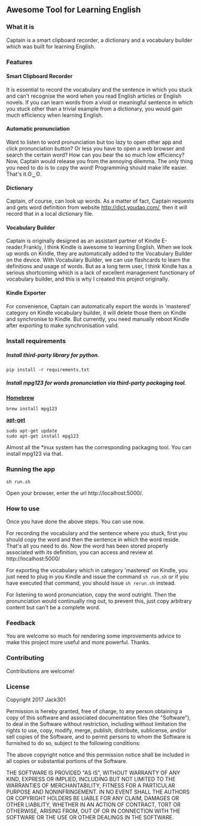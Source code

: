 ## Awesome Tool for Learning English

### What it is

Captain is a smart clipboard recorder, a dictionary and a vocabulary builder which was built for learning English.

### Features

#### Smart Clipboard Recorder

It is essential to record the vocabulary and the sentence in which you stuck and can't recognise the word when you read English articles or English novels. If you can learn words from a vivid or meaningful sentence in which you stuck other than a trivial example from a dictionary, you would gain much efficiency when learning English.

#### Automatic pronunciation

Want to listen to word pronunciation but too lazy to open other app and click pronunciation button? Or less you have to open a web browser and search the certain word? How can you bear the so much low efficiency? Now,  Captain would release you from the annoying dilemma. The only thing you need to do is to copy the word! Programming should make life easier. That's it.ʘ‿ʘ.

#### Dictionary

Captain, of course, can look up words. As a matter of fact, Captain requests and gets word definition from website http://dict.youdao.com/, then it will record that in a local dictionary file.

#### Vocabulary Builder

Captain is originally designed as an assistant partner of Kindle E-reader.Frankly, I think Kindle is awesome to learning English. When we look up words on Kindle, they are automatically added to the Vocabulary Builder on the device. With Vocabulary Builder, we can use flashcards to learn the definitions and usage of words. But as a long term user, I think Kindle has a serious shortcoming which is a lack of excellent management functionary of vocabulary builder, and this is why I created this project originally.

#### Kindle Exporter

For convenience, Captain can automatically export the words in 'mastered' category on Kindle vocabulary builder, it will delete those them on Kindle and synchronise to Kindle. But currently, you need manually reboot Kindle after exporting to make synchronisation valid.

### Install requirements

##### Install third-party library for python.

```
pip install -r requirements.txt
```

##### Install mpg123 for words pronunciation via third-party packaging tool.

[**Homebrew** ](http://brew.sh/)

```
brew install mpg123
```

[**apt-get**](https://linux.die.net/man/8/apt-get)

```
sudo apt-get update
sudo apt-get install mpg123
```

Almost all the *inux system has the corresponding packaging tool. You can install mpg123 via that.

### Running the app

    sh run.sh

Open your browser, enter the url http://localhost:5000/. 

### How to use

Once you have done the above steps. You can use now.

For recording the vocabulary and the sentence where you stuck, first you should copy the word and then the sentence in which the word reside. That's all you need to do. Now the word has been stored properly associated with its definition, you can access and review at http://localhost:5000/

For exporting the vocabulary which in category 'mastered' on Kindle, you just need to plug in you Kindle and issue the command `sh run.sh` or if you have executed that command, you should issue `sh rerun.sh` instead.

For listening to word pronunciation, copy the word outright. Then the pronunciation would continually ring out, to prevent this, just copy arbitrary content but can't be a complete word. 

### Feedback

You are welcome so much for rendering some improvements advice to make this project more useful and more powerful. Thanks.

### Contributing

Contributions are welcome!

### License

Copyright 2017 Jack301

Permission is hereby granted, free of charge, to any person obtaining a copy of this software and associated documentation files (the "Software"), to deal in the Software without restriction, including without limitation the rights to use, copy, modify, merge, publish, distribute, sublicense, and/or sell copies of the Software, and to permit persons to whom the Software is furnished to do so, subject to the following conditions:

The above copyright notice and this permission notice shall be included in all copies or substantial portions of the Software.

THE SOFTWARE IS PROVIDED "AS IS", WITHOUT WARRANTY OF ANY KIND, EXPRESS OR IMPLIED, INCLUDING BUT NOT LIMITED TO THE WARRANTIES OF MERCHANTABILITY, FITNESS FOR A PARTICULAR PURPOSE AND NONINFRINGEMENT. IN NO EVENT SHALL THE AUTHORS OR COPYRIGHT HOLDERS BE LIABLE FOR ANY CLAIM, DAMAGES OR OTHER LIABILITY, WHETHER IN AN ACTION OF CONTRACT, TORT OR OTHERWISE, ARISING FROM, OUT OF OR IN CONNECTION WITH THE SOFTWARE OR THE USE OR OTHER DEALINGS IN THE SOFTWARE.



